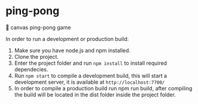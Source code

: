 # ping-pong
🏓 canvas ping-pong game

In order to run a development or production build:

1. Make sure you have node.js and npm installed.
2. Clone the project.
3. Enter the project folder and run `npm install` to install required dependecies.
4. Run `npm start` to compile a development build, this will start a development server, it is available at `http://localhost:7700/`
5. In order to compile a production build run npm run build, after compiling the build will be located in the dist folder inside the project folder.
